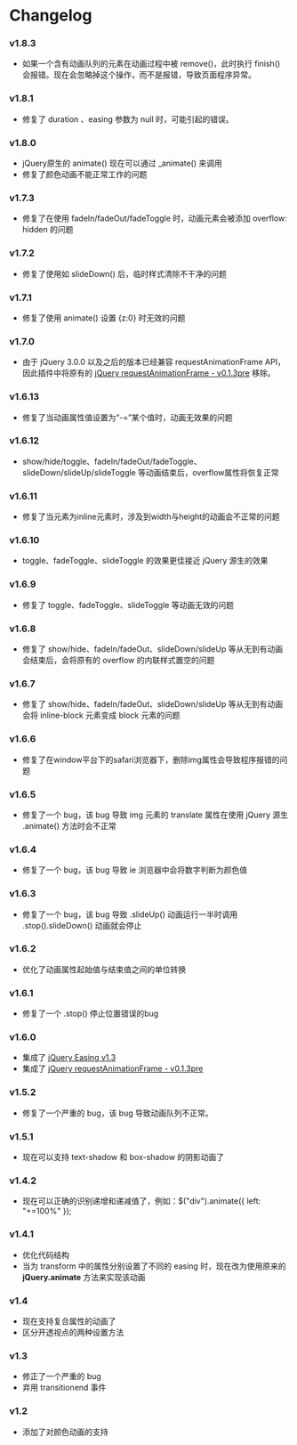 # Changelog

### v1.8.3

- 如果一个含有动画队列的元素在动画过程中被 remove()，此时执行 finish() 会报错。现在会忽略掉这个操作，而不是报错，导致页面程序异常。

### v1.8.1

- 修复了 duration 、easing 参数为 null 时，可能引起的错误。

### v1.8.0

- jQuery原生的 animate() 现在可以通过 _animate() 来调用
- 修复了颜色动画不能正常工作的问题

### v1.7.3

- 修复了在使用 fadeIn/fadeOut/fadeToggle 时，动画元素会被添加 overflow: hidden 的问题

### v1.7.2
- 修复了使用如 slideDown() 后，临时样式清除不干净的问题

### v1.7.1
- 修复了使用 animate() 设置 {z:0} 时无效的问题

### v1.7.0
- 由于 jQuery 3.0.0 以及之后的版本已经兼容 requestAnimationFrame API，因此插件中将原有的 [jQuery requestAnimationFrame - v0.1.3pre](https://github.com/gnarf37/jquery-requestAnimationFrame) 移除。

### v1.6.13
- 修复了当动画属性值设置为“-=”某个值时，动画无效果的问题

### v1.6.12
- show/hide/toggle、fadeIn/fadeOut/fadeToggle、slideDown/slideUp/slideToggle 等动画结束后，overflow属性将恢复正常

### v1.6.11
- 修复了当元素为inline元素时，涉及到width与height的动画会不正常的问题

### v1.6.10
- toggle、fadeToggle、slideToggle 的效果更佳接近 jQuery 源生的效果

### v1.6.9
- 修复了 toggle、fadeToggle、slideToggle 等动画无效的问题

### v1.6.8
- 修复了 show/hide、fadeIn/fadeOut、slideDown/slideUp 等从无到有动画会结束后，会将原有的 overflow 的内联样式置空的问题

### v1.6.7
- 修复了 show/hide、fadeIn/fadeOut、slideDown/slideUp 等从无到有动画会将 inline-block 元素变成 block 元素的问题  

### v1.6.6
- 修复了在window平台下的safari浏览器下，删除img属性会导致程序报错的问题

### v1.6.5
- 修复了一个 bug，该 bug 导致 img 元素的 translate 属性在使用 jQuery 源生 .animate() 方法时会不正常

### v1.6.4
- 修复了一个 bug，该 bug 导致 ie 浏览器中会将数字判断为颜色值

### v1.6.3
- 修复了一个 bug，该 bug 导致 .slideUp() 动画运行一半时调用 .stop().slideDown() 动画就会停止


### v1.6.2
- 优化了动画属性起始值与结束值之间的单位转换

### v1.6.1
- 修复了一个 .stop() 停止位置错误的bug

### v1.6.0
- 集成了 [jQuery Easing v1.3](http://gsgd.co.uk/sandbox/jquery/easing/)
- 集成了 [jQuery requestAnimationFrame - v0.1.3pre](https://github.com/gnarf37/jquery-requestAnimationFrame)

### v1.5.2
- 修复了一个严重的 bug，该 bug 导致动画队列不正常。

### v1.5.1
- 现在可以支持 text-shadow 和 box-shadow 的阴影动画了

### v1.4.2
- 现在可以正确的识别递增和递减值了，例如：$("div").animate({ left: "+=100%" });

### v1.4.1
- 优化代码结构
- 当为 transform 中的属性分别设置了不同的 easing 时，现在改为使用原来的 <b>jQuery.animate</b> 方法来实现该动画

### v1.4
- 现在支持复合属性的动画了
- 区分开透视点的两种设置方法

### v1.3
- 修正了一个严重的 bug
- 弃用 transitionend 事件

### v1.2
- 添加了对颜色动画的支持
